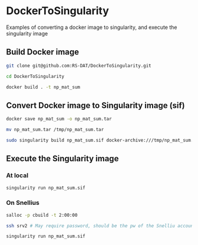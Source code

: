 # DockerToSingularity
Examples of converting a docker image to singularity, and execute the singularity image

## Build Docker image

```sh
git clone git@github.com:RS-DAT/DockerToSingularity.git
```

```sh
cd DockerToSingularity
```


```sh
docker build . -t np_mat_sum 
```

## Convert Docker image to Singularity image (sif)

```sh
docker save np_mat_sum -o np_mat_sum.tar
```

```sh
mv np_mat_sum.tar /tmp/np_mat_sum.tar 
```

```sh
sudo singularity build np_mat_sum.sif docker-archive:///tmp/np_mat_sum.tar
```

## Execute the Singularity image

### At local

```sh
singularity run np_mat_sum.sif
```

### On Snellius

```sh
salloc -p cbuild -t 2:00:00
```

```sh
ssh srv2 # May require password, should be the pw of the Snelliu account
```

```sh
singularity run np_mat_sum.sif
```

